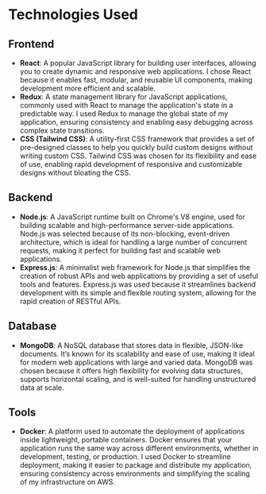 # Technologies Used

## Frontend
- **React**: A popular JavaScript library for building user interfaces, allowing you to create dynamic and responsive web applications. I chose React because it enables fast, modular, and reusable UI components, making development more efficient and scalable.
- **Redux**: A state management library for JavaScript applications, commonly used with React to manage the application's state in a predictable way. I used Redux to manage the global state of my application, ensuring consistency and enabling easy debugging across complex state transitions.
- **CSS (Tailwind CSS)**: A utility-first CSS framework that provides a set of pre-designed classes to help you quickly build custom designs without writing custom CSS. Tailwind CSS was chosen for its flexibility and ease of use, enabling rapid development of responsive and customizable designs without bloating the CSS.

## Backend
- **Node.js**: A JavaScript runtime built on Chrome's V8 engine, used for building scalable and high-performance server-side applications. Node.js was selected because of its non-blocking, event-driven architecture, which is ideal for handling a large number of concurrent requests, making it perfect for building fast and scalable web applications.
- **Express.js**: A minimalist web framework for Node.js that simplifies the creation of robust APIs and web applications by providing a set of useful tools and features. Express.js was used because it streamlines backend development with its simple and flexible routing system, allowing for the rapid creation of RESTful APIs.

## Database
- **MongoDB**: A NoSQL database that stores data in flexible, JSON-like documents. It’s known for its scalability and ease of use, making it ideal for modern web applications with large and varied data. MongoDB was chosen because it offers high flexibility for evolving data structures, supports horizontal scaling, and is well-suited for handling unstructured data at scale.

## Tools
- **Docker**: A platform used to automate the deployment of applications inside lightweight, portable containers. Docker ensures that your application runs the same way across different environments, whether in development, testing, or production. I used Docker to streamline deployment, making it easier to package and distribute my application, ensuring consistency across environments and simplifying the scaling of my infrastructure on AWS.
